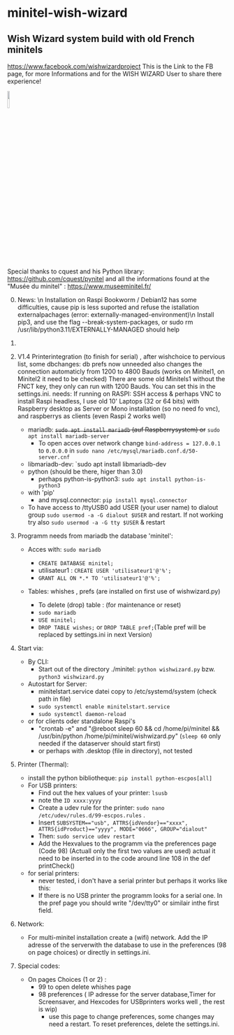 # minitel-wish-wizard
## Wish Wizard system build with old French minitels
https://www.facebook.com/wishwizardproject This is the Link to the FB page, for more Informations and for the WISH WIZARD User to share there experience!

<img src="https://github.com/flapfrance/minitel-wish-wizard/blob/main/WW_QR.png" width=10% height=10%>


Special thanks to cquest and his Python library: https://github.com/cquest/pynitel and all the informations found at the "Musée du minitel" : https://www.museeminitel.fr/

0. News: \n Installation on Raspi Bookworm / Debian12 has some difficulties, cause pip is less suported and refuse the istallation externalpachages (error: externally-managed-environment)\n  Install pip3, and use the flag --break-system-packages, or sudo rm /usr/lib/python3.11/EXTERNALLY-MANAGED should help
1.
2. V1.4 Printerintegration (to finish for serial) , after wishchoice to pervious list, some dbchanges: db prefs now unneeded 
also changes the connection automaticly from 1200 to 4800 Bauds (works on Minitel1, on Minitel2  it need to be checked) There are some old Minitels1 without the FNCT key, they only can run with 1200 Bauds. You can set this in the settings.ini.
needs: If running on RASPI: SSH access & perhaps VNC to install Raspi headless, I use old 10' Laptops (32 or 64 bits) with Raspberry desktop as Server or Mono installation (so no need fo vnc), and raspberrys as clients (even Raspi 2 works well) 
    - mariadb: ~~`sudo apt install mariadb` (auf Raspberrysystem) or~~ `sudo apt install mariadb-server`
       -  To open acces over network change `bind-address = 127.0.0.1` to `0.0.0.0` in `sudo nano /etc/mysql/mariadb.conf.d/50-server.cnf` 
    - libmariadb-dev: `sudo apt install libmariadb-dev
    - python (should be there, higer than  3.0)
        - perhaps python-is-python3: `sudo apt install python-is-python3`
     - with 'pip' 
        - and mysql.connector: `pip install mysql.connector`
    - To have access to /ttyUSB0 add USER (your user name) to dialout group `sudo usermod -a -G dialout $USER` and restart.
If  not working try also `sudo usermod -a -G tty $USER` & restart

3. Programm needs from mariadb the database 'minitel':
    - Acces with: `sudo mariadb`
        - `CREATE DATABASE minitel;`
        - utilisateur1 : `CREATE USER 'utilisateur1'@'%';`
        - `GRANT ALL ON *.* TO 'utilisateur1'@'%';`
    
    - Tables: whishes , prefs (are installed on first use of wishwizard.py)
        - To delete (drop) table : (for maintenance or reset)
        - `sudo mariadb`
        - `USE minitel;`
        - `DROP TABLE wishes;` or `DROP TABLE pref;`(Table pref will be replaced by settings.ini in next Version)

4. Start via:
    - By CLI:
        - Start out of the directory ./minitel: `python wishwizard.py` bzw. `python3 wishwizard.py`
    - Autostart for Server:
        - minitelstart.service datei copy to /etc/systemd/system (check path in file)
        - `sudo systemctl enable minitelstart.service`
        - `sudo systemctl daemon-reload`
    - or for clients oder standalone Raspi's
        - "crontab -e" and "@reboot sleep 60 && cd /home/pi/minitel && /usr/bin/python /home/pi/minitel/wishwizard.py" (`sleep 60` only needed if the dataserver should start first)
        - or perhaps with  .desktop  (file in directory), not tested
5. Printer (Thermal):
   
    - install the python bibliotheque: `pip install python-escpos[all]`
    - For USB printers:
        - Find out the hex values of your printer: `lsusb`
        - note the `ID xxxx:yyyy`    
        - Create  a udev rule for the printer: `sudo nano /etc/udev/rules.d/99-escpos.rules` . 
        - Insert `SUBSYSTEM=="usb", ATTRS{idVendor}=="xxxx", ATTRS{idProduct}=="yyyy", MODE="0666", GROUP="dialout"`
        - Then: `sudo service udev restart`
        - Add the Hexvalues to the programm via the preferences page (Code 98) (Actuall only the first two values are used)
        actual it need to be inserted in to the code around line 108 in the def printCheck()
   - for serial printers:
       - never tested, i don't have a serial printer but perhaps it works like this:
       - If there is no USB printer the programm looks for a serial one. In the pref page you should write "/dev/tty0" or similair inthe first field.
4. Network:
    - For multi-minitel installation  create a (wifi) network. Add the IP adresse of the serverwith the database to use in the preferences (98 on page choices) or directly in settings.ini.
    

5. Special codes: 
    - On pages Choices (1 or 2) :
        - 99 to open delete whishes page
        - 98 preferences ( IP adresse for the server database,Timer for Screensaver, and Hexcodes for USBprinters works well , the rest is wip)
            - use this page to change preferences, some changes may need a restart. To reset preferences, delete the settings.ini. 
